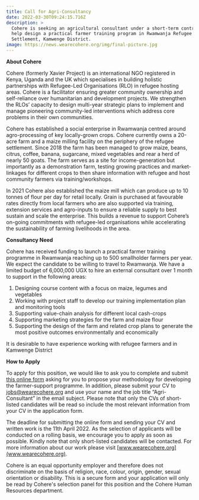 ```yaml
---
title: Call for Agri-Consultancy
date: 2022-03-30T09:24:15.716Z
description: >
  Cohere is seeking an agricultural consultant under a short-term contract to
  help design a practical farmer training program in Rwamwanja Refugee
  Settlement, Kamwenge District.
image: https://news.wearecohere.org/img/final-picture.jpg
---
```

**About Cohere**

Cohere (formerly Xavier Project) is an international NGO registered in Kenya, Uganda and the UK which specialises in building holistic partnerships with Refugee-Led Organisations (RLO) in refugee hosting areas. Cohere is a facilitator ensuring greater community ownership and self-reliance over humanitarian and development projects. We strengthen the RLOs’ capacity to design multi-year strategic plans to implement and manage pioneering community-led interventions which address core problems in their own communities. 

Cohere has established a social enterprise in Rwamwanja centred around agro-processing of key locally-grown crops. Cohere currently owns a 20-acre farm and a maize milling facility on the periphery of the refugee settlement. Since 2018 the farm has been managed to grow maize, beans, citrus, coffee, banana, sugarcane, mixed vegetables and rear a herd of nearly 50 goats. The farm serves as a site for income-generation but importantly as a demonstration farm, testing growing practices and market-linkages for different crops to then share information with refugee and host community farmers via training/workshops.

In 2021 Cohere also established the maize mill which can produce up to 10 tonnes of flour per day for retail locally. Grain is purchased at favourable rates directly from local farmers who are also supported via training, extension services and agro-inputs to ensure a reliable supply to best sustain and scale the enterprise. This builds a revenue to support Cohere’s on-going commitments with refugee-led organisations while accelerating the sustainability of farming livelihoods in the area.  

**Consultancy Need**

Cohere has received funding to launch a practical farmer training programme in Rwamwanja reaching up to 500 smallholder farmers per year. We expect the candidate to be willing to travel to Rwamwanja. We have a limited budget of 6,000,000 UGX to hire an external consultant over 1 month to support in the following areas: 

1. Designing course content with a focus on maize, legumes and vegetables
2. Working with project staff to develop our training implementation plan and monitoring tools
3. Supporting value-chain analysis for different local cash-crops
4. Supporting marketing strategies for the farm and maize flour
5. Supporting the design of the farm and related crop plans to generate the most positive outcomes environmentally and economically 

It is desirable to have experience working with refugee farmers and in Kamwenge District 

**How to Apply**

To apply for this position, we would like to ask you to complete and submit [this online form](https://docs.google.com/forms/d/1FxvkoEotrA7iNfNdAFv9GX_P_UedCNr2x930fmNxER0/viewform?ts=6242f950&edit_requested=true) asking for you to propose your methodology for developing the farmer-support programme. In addition, please submit your CV to jobs@wearecohere.org and use your name and the job title “Agri-Consultant” in the email subject. Please note that only the CVs of short-listed candidates will be read so include the most relevant information from your CV in the application form.

The deadline for submitting the online form and sending your CV and written work is the 11th April 2022. As the selection of applicants will be conducted on a rolling basis, we encourage you to apply as soon as possible. Kindly note that only short-listed candidates will be contacted. For more information about our work please visit [www.wearecohere.org](www.wearecohere.org).

Cohere is an equal opportunity employer and therefore does not discriminate on the basis of religion, race, colour, origin, gender, sexual orientation or disability. This is a secure form and your application will only be read by Cohere's selection panel for this position and the Cohere Human Resources department.